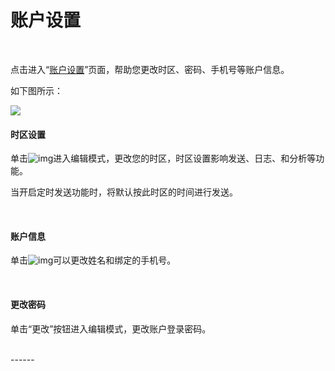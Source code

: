 # 账户设置

<br> 

点击进入“[账户设置](https://www.mysubmail.com/console/account/settings/)”页面，帮助您更改时区、密码、手机号等账户信息。

如下图所示：

[![](https://libraries.mysubmail.com/public/99040a5a4bb73c0f8ab0495dae84a27f/images/40f0945341e0081c4081316abaa1c049.png)](https://libraries.mysubmail.com/public/99040a5a4bb73c0f8ab0495dae84a27f/images/40f0945341e0081c4081316abaa1c049.png)
 <br>

#### 时区设置

 单击![img](https://libraries.mysubmail.com/public/231de680cfde56988dac798e52977396/images/749e99af9a6b3935c04a57da736566b0.png)进入编辑模式，更改您的时区，时区设置影响发送、日志、和分析等功能。

当开启定时发送功能时，将默认按此时区的时间进行发送。

<br> 

#### 账户信息

单击![img](https://libraries.mysubmail.com/public/231de680cfde56988dac798e52977396/images/749e99af9a6b3935c04a57da736566b0.png)可以更改姓名和绑定的手机号。

 <br>

#### 更改密码

单击“更改”按钮进入编辑模式，更改账户登录密码。

 <br>
------